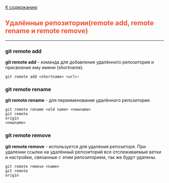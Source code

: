 [К содержанию](./readme.md)

## <span style="color:#f05133">Удалённые репозитории(remote add, remote rename и remote remove)</span>

---

### git remote add

**git remote add** - команда для добавления удалённого репозитория и присвоения ему имени (shortname).

```bash=
git remote add <shortname> <url>:
```


### git remote rename


**git remote rename** - для переименования удалённого репозитория.


```bash=
git remote rename <old name> <newname>
git remote
origin 
<newname>
``````


### git remote remove


**git remote remove** - используется для удаления репозиторя.
При удалении ссылки на удалённый репозиторий все отслеживаемые ветки и настройки, связанные с этим репозиторием, так же будут удалены.

```
git remote remove <name>
git remote
origin
```